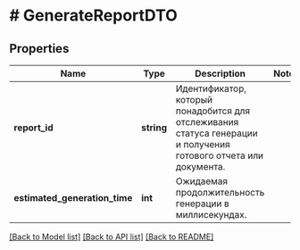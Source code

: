 # # GenerateReportDTO

## Properties

Name | Type | Description | Notes
------------ | ------------- | ------------- | -------------
**report_id** | **string** | Идентификатор, который понадобится для отслеживания статуса генерации и получения готового отчета или документа. |
**estimated_generation_time** | **int** | Ожидаемая продолжительность генерации в миллисекундах. |

[[Back to Model list]](../../README.md#models) [[Back to API list]](../../README.md#endpoints) [[Back to README]](../../README.md)
